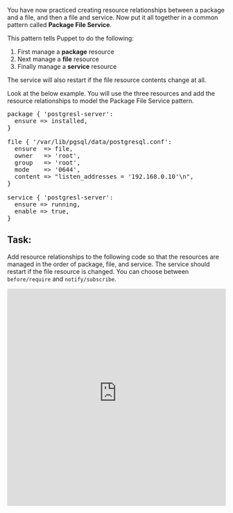 You have now practiced creating resource relationships between a package and a file, and then a file and service. Now put it all together in a common pattern called **Package File Service**.

This pattern tells Puppet to do the following:

1. First manage a **package** resource
2. Next manage a **file** resource
3. Finally manage a **service** resource

The service will also restart if the file resource contents change at all.

Look at the below example. You will use the three resources and add the resource relationships to model the Package File Service pattern.

<pre>
package { 'postgresl-server':
  ensure =&gt; installed,
}

file { '/var/lib/pgsql/data/postgresql.conf':
  ensure  =&gt; file,
  owner   =&gt; 'root',
  group   =&gt; 'root',
  mode    =&gt; '0644',
  content =&gt; "listen_addresses = '192.168.0.10'\n",
}

service { 'postgresl-server':
  ensure =&gt; running,
  enable =&gt; true,
}
</pre>

## Task:
Add resource relationships to the following code so that the resources are managed in the order of package, file, and service. The service should restart if the file resource is changed. You can choose between `before/require` and `notify/subscribe`.

<iframe src="https://magicbox.classroom.puppet.com/scenario/package_file_service" width="100%" height="500px" frameborder="0"></iframe>
